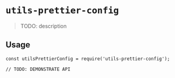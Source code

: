 # `utils-prettier-config`

> TODO: description

## Usage

```
const utilsPrettierConfig = require('utils-prettier-config');

// TODO: DEMONSTRATE API
```
